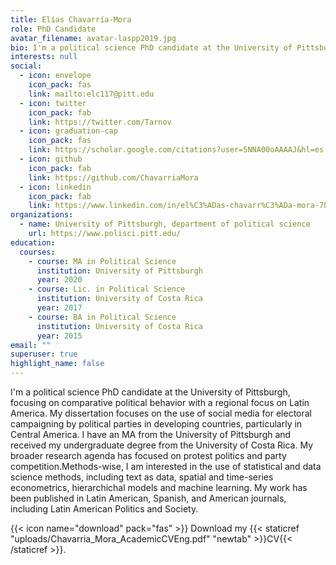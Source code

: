 ```yaml
---
title: Elías Chavarría-Mora
role: PhD Candidate
avatar_filename: avatar-laspp2019.jpg
bio: I'm a political science PhD candidate at the University of Pittsburgh and a lecturer at the University of Costa Rica, focusing on comparative political behavior with a regional focus on Latin America. My dissertation focuses on the use of social media for electoral campaigning by political parties in developing countries, particularly in Central America.  I have an an MA from the University of Pittsburgh and received my undergraduate degree from the University of Costa Rica. My broader research agenda has focused on protest politics and party competition. Methods-wise, I am interested in the use of statistical and data science methods, including text as data, spatial and time-series econometrics, hierarchichal models and machine learning. My work has been published in Latin American, Spanish, and American journals, including Latin American Politics and Society.
interests: null
social:
  - icon: envelope
    icon_pack: fas
    link: mailto:elc117@pitt.edu
  - icon: twitter
    icon_pack: fab
    link: https://twitter.com/Tarnov
  - icon: graduation-cap
    icon_pack: fas
    link: https://scholar.google.com/citations?user=5NNA00oAAAAJ&hl=es
  - icon: github
    icon_pack: fab
    link: https://github.com/ChavarriaMora
  - icon: linkedin
    icon_pack: fab
    link: https://www.linkedin.com/in/el%C3%ADas-chavarr%C3%ADa-mora-782831144/
organizations:
  - name: University of Pittsburgh, department of political science
    url: https://www.polisci.pitt.edu/
education:
  courses:
    - course: MA in Political Science
      institution: University of Pittsburgh
      year: 2020
    - course: Lic. in Political Science
      institution: University of Costa Rica
      year: 2017
    - course: BA in Political Science
      institution: University of Costa Rica
      year: 2015
email: ""
superuser: true
highlight_name: false
---
```

I'm a political science PhD candidate at the University of Pittsburgh, focusing on comparative political behavior with a regional focus on Latin America. My dissertation focuses on the use of social media for electoral campaigning by political parties in developing countries, particularly in Central America.  I have an MA from the University of Pittsburgh and received my undergraduate degree from the University of Costa Rica. My broader research agenda has focused on protest politics and party competition.Methods-wise, I am interested in the use of statistical and data science methods, including text as data, spatial and time-series econometrics, hierarchichal models and machine learning. My work has been published in Latin American, Spanish, and American journals, including Latin American Politics and Society. 

{{< icon name="download" pack="fas" >}} Download my {{< staticref "uploads/Chavarria_Mora_AcademicCVEng.pdf" "newtab" >}}CV{{< /staticref >}}.
